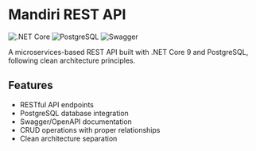 # Mandiri REST API

![.NET Core](https://img.shields.io/badge/.NET-9.0-blue)
![PostgreSQL](https://img.shields.io/badge/PostgreSQL-16.0-blue)
![Swagger](https://img.shields.io/badge/Swagger-6.6.1-brightgreen)

A microservices-based REST API built with .NET Core 9 and PostgreSQL, following clean architecture principles.

## Features
- RESTful API endpoints
- PostgreSQL database integration
- Swagger/OpenAPI documentation
- CRUD operations with proper relationships
- Clean architecture separation

